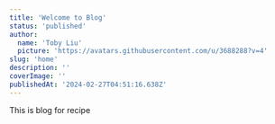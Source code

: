 ```yaml
---
title: 'Welcome to Blog'
status: 'published'
author:
  name: 'Toby Liu'
  picture: 'https://avatars.githubusercontent.com/u/3688288?v=4'
slug: 'home'
description: ''
coverImage: ''
publishedAt: '2024-02-27T04:51:16.638Z'
---
```


This is blog for recipe